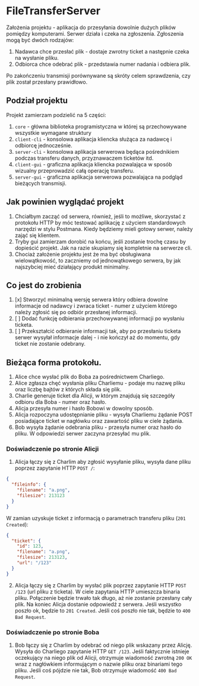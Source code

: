 # FileTransferServer

Założenia projektu - aplikacja do przesyłania dowolnie dużych plików pomiędzy komputerami. Serwer działa i czeka na zgłoszenia. Zgłoszenia mogą być dwóch rodzajów:

1. Nadawca chce przesłać plik - dostaje zwrotny ticket a następnie czeka na wysłanie pliku.
2. Odbiorca chce odebrać plik - przedstawia numer nadania i odbiera plik.

Po zakończeniu transmisji porównywane są skróty celem sprawdzenia, czy plik został przesłany prawidłowo.

## Podział projektu

Projekt zamierzam podzielić na 5 części:

1. `core` - główna biblioteka programistyczna w której są przechowywane wszystkie wymagane struktury
2. `client-cli` - konsolowa aplikacja kliencka służąca za nadawcę i odbiorcę jednocześnie.
3. `server-cli` - konsolowa aplikacja serwerowa będąca pośrednikiem podczas transferu danych, przyznawaczem ticketów itd.
4. `client-gui` - graficzna aplikacja kliencka pozwalająca w sposób wizualny przeprowadzić całą operację transferu.
5. `server-gui` - graficzna aplikacja serwerowa pozwalająca na podgląd bieżących transmisji.

## Jak powinien wyglądać projekt

1. Chciałbym zacząć od serwera, również, jeśli to możliwe, skorzystać z protokołu HTTP by móc testować aplikację z użyciem standardowych narzędzi w stylu Postmana. Kiedy będziemy mieli gotowy serwer, należy zająć się klientem.
2. Tryby gui zamierzam dorobić na końcu, jeśli zostanie trochę czasu by dopieścić projekt. Jak na razie skupiamy się kompletnie na serwerze cli.
3. Chociaż założenie projektu jest że ma być obsługiwana wielowątkowość, to zaczniemy od jednowątkowego serwera, by jak najszybciej mieć działający produkt minimalny.

## Co jest do zrobienia

1. [x] Stworzyć minimalną wersję serwera który odbiera dowolne informacje od nadawcy i zwraca ticket - numer z użyciem którego należy zgłosić się po odbiór przesłanej informacji.
2. [ ] Dodać funkcję odbierania przechowywanej informacji po wysłaniu ticketa.
3. [ ] Przekształcić odbieranie informacji tak, aby po przesłaniu ticketa serwer wysyłał informacje dalej - i nie kończył aż do momentu, gdy ticket nie zostanie odebrany.

## Bieżąca forma protokołu.

1. Alice chce wysłać plik do Boba za pośrednictwem Charliego.
2. Alice zgłasza chęć wysłania pliku Charliemu - podaje mu nazwę pliku oraz liczbę bajtów z których składa się plik.
3. Charlie generuje ticket dla Alicji, w którym znajdują się szczegóły odbioru dla Boba - numer oraz hasło.
4. Alicja przesyła numer i hasło Bobowi w dowolny sposób.
5. Alicja rozpoczyna udostępnianie pliku - wysyła Charliemu żądanie POST posiadające ticket w nagłówku oraz zawartość pliku w ciele żądania.
6. Bob wysyła żądanie odebrania pliku - przesyła numer oraz hasło do pliku. W odpowiedzi serwer zaczyna przesyłać mu plik.

### Doświadczenie po stronie Alicji

1. Alicja łączy się z Charlim aby zgłosić wysyłanie pliku, wysyła dane pliku poprzez zapytanie HTTP `POST /`:

```json
{
  "fileinfo": {
    "filename": "a.png",
    "filesize": 213123
  }
}
```

W zamian uzyskuje ticket z informacją o parametrach transferu pliku (`201 Created`):

```json
{
  "ticket": {
    "id": 123,
    "filename": "a.png",
    "filesize": 213123,
    "url": "/123"
  }
}
```

2. Alicja łączy się z Charlim by wysłać plik poprzez zapytanie HTTP `POST /123` (url pliku z ticketa). W ciele zapytania HTTP umieszcza binaria pliku. Połączenie będzie trwało tak długo, aż nie zostanie przesłany cały plik. Na koniec Alicja dostanie odpowiedź z serwera. Jeśli wszystko poszło ok, będzie to `201 Created`. Jeśli coś poszło nie tak, będzie to `400 Bad Request`.

### Doświadczenie po stronie Boba

1. Bob łączy się z Charlim by odebrać od niego plik wskazany przez Alicję. Wysyła do Charliego zapytanie HTTP `GET /123`. Jeśli faktycznie istnieje oczekujący na niego plik od Alicji, otrzymuje wiadomość zwrotną `200 OK` wraz z nagłówkiem informującym o nazwie pliku oraz binariami tego pliku. Jeśli coś pójdzie nie tak, Bob otrzymuje wiadomość `400 Bad Request`.